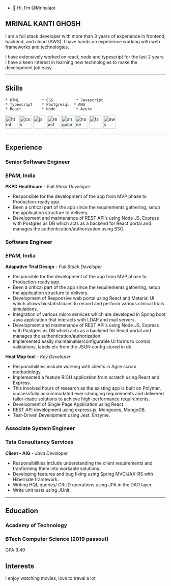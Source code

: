 
- 👋 Hi, I’m @Mrinalaot

## MRINAL KANTI GHOSH

I am a full stack developer with more than 3 years of experience in frontend, backend, and cloud (AWS). I have hands on experience working with web frameworks and technologies. 

I have extensively worked on react, node and typescript for the last 2 years. I have a keen interest in learning new technologies to make the development job easy.

---

## Skills
```
* HTML          * CSS          * Javascript
* Typescript    * Postgresql  * AWS
* React         * Node         * Azure         

```

<p align='left'>
  <img src="https://upload.wikimedia.org/wikipedia/commons/thumb/6/61/HTML5_logo_and_wordmark.svg/2048px-HTML5_logo_and_wordmark.svg.png" alt="html" width="40" height="40">
  <img src='https://upload.wikimedia.org/wikipedia/commons/thumb/d/d5/CSS3_logo_and_wordmark.svg/1200px-CSS3_logo_and_wordmark.svg.png' alt="css" width="40" height="40">
  <img src='https://upload.wikimedia.org/wikipedia/commons/thumb/b/ba/Javascript_badge.svg/1200px-Javascript_badge.svg.png' height='40' width='40' alt="js">
   <img src="https://upload.wikimedia.org/wikipedia/commons/thumb/a/a7/React-icon.svg/1280px-React-icon.svg.png" alt="react" width="40" height="40"/>
   <img src="https://upload.wikimedia.org/wikipedia/commons/thumb/c/cf/Angular_full_color_logo.svg/1200px-Angular_full_color_logo.svg.png" alt="angular" width="40" height="40"/>
   <img src="https://www.javatpoint.com/js/nodejs/images/node-js-tutorial.png" alt="node" width="40" height="40"/>
  <img src="https://upload.wikimedia.org/wikipedia/commons/thumb/4/4c/Typescript_logo_2020.svg/1200px-Typescript_logo_2020.svg.png" alt="ts" width="40" height="40"/>
  <img src="https://pbs.twimg.com/profile_images/1351573137855373312/NusaOfNL_400x400.jpg" alt="aws" width="40" height="40"/>
</p>

---

## Experience

### **Senior Software Engineer**
### EPAM, India

**PKPD Healthcare** - _Full Stack Developer_
* Responsible for the development of the app from MVP phase to Production-ready app. 
* Been a critical part of the app since the requirements gathering, setup the application structure to delivery.
* Development and maintenance of REST API’s using Node JS, Express with Postgres as DB which acts as a backend for React portal and manages the authentication/authorization using SSO.
 
### **Software Engineer**
### EPAM, India

**Adapative Trial Design** - _Full Stack Developer_
* Responsible for the development of the app from MVP phase to Production-ready app. 
* Been a critical part of the app since the requirements gathering, setup the application structure to delivery.
* Development of Responsive web portal using React and Material UI which allows biostatisticians to record and perform various clinical trials simulations.
* Integration of various micro services which are developed in Spring boot Java application that interacts with LDAP and mail servers.
* Development and maintenance of REST API’s using Node JS, Express with Postgres as DB which acts as a backend for React portal and manages the authentication/authorization.
* Implemented easily maintainable/configurable UI forms to control validations, labels etc from the JSON config stored in db.

**Heat Map tool** - _Key Developer_
* Responsibilities include working with clients in Agile scrum methodology. 
* Implemented a feature RICH application from scratch using React and Express. 
* This involved hours of research as the existing app is built on Polymer, successfully accommodated ever-changing requirements and delivered tailor-made solutions to achieve high-performance requirements. 
* Development of Single Page Application using React.
* REST API development using express.js, Mongooes, MongoDB.
* Test-Driven Development using Jest, Enzyme.


### **Associate System Engineer**
### Tata Consultancy Services

**Client - AIG** - _Java Developer_

* Responsibilities include understanding the client requirements and tranforming them into workable solutions. 
* Developing features and bug fixing using Spring MVC/JAX-RS with Hibernate framework. 
* Writing HQL queries/ CRUD operations using JPA in the DAO layer. 
* Write unit tests using JUnit. 

---

## Education

### **Academy of Technology**
### BTech Computer Science (2019 passout)
GPA 9.49

## Interests

I enjoy watching movies, love to traval a lot 
